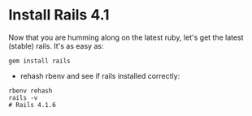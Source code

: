 # Install Rails 4.1

Now that you are humming along on the latest ruby, let's get the latest (stable) rails. It's as easy as:

```
gem install rails
```

- rehash rbenv and see if rails installed correctly:

```
rbenv rehash
rails -v
# Rails 4.1.6
```

